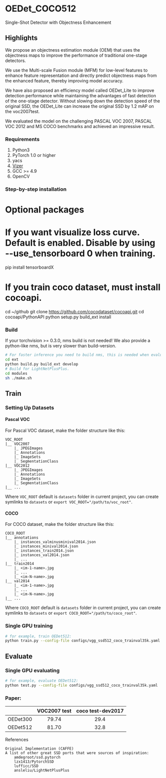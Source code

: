 # OEDet_COCO512
Single-Shot Detector with Objectness Enhancement

## Highlights

  We propose an objectness estimation module (OEM) that uses the objectness maps to improve the performance of traditional one-stage detectors.
  
  We use the Multi-scale Fusion module (MFM) for low-level features to enhance feature representation and directly predict objectness maps from the enhanced feature, thereby improving model accuracy.

  We have also proposed an efficiency model called OEDet_Lite to improve detection performance while maintaining the advantages of fast detection of the one-stage detector. Without slowing down the detection speed of the original SSD, the OEDet_Lite can increase the original SSD by 1.2 mAP on the voc2007test. 

  We evaluated the model on the challenging PASCAL VOC 2007, PASCAL VOC 2012 and MS COCO benchmarks and achieved an impressive result.

### Requirements

1. Python3
1. PyTorch 1.0 or higher
1. yacs
1. [Vizer](https://github.com/lufficc/Vizer)
1. GCC >= 4.9
1. OpenCV

### Step-by-step installation

# Optional packages
# If you want visualize loss curve. Default is enabled. Disable by using --use_tensorboard 0 when training.
pip install tensorboardX

# If you train coco dataset, must install cocoapi.
cd ~/github
git clone https://github.com/cocodataset/cocoapi.git
cd cocoapi/PythonAPI
python setup.py build_ext install

### Build
If your torchvision >= 0.3.0, nms build is not needed! We also provide a python-like nms, but is very slower than build-version.
```bash
# For faster inference you need to build nms, this is needed when evaluating. Only training doesn't need this.
cd ext
python build.py build_ext develop
# Build for LightNetPlusPlus.
cd modules
sh ./make.sh
```

## Train

### Setting Up Datasets
#### Pascal VOC

For Pascal VOC dataset, make the folder structure like this:
```
VOC_ROOT
|__ VOC2007
    |_ JPEGImages
    |_ Annotations
    |_ ImageSets
    |_ SegmentationClass
|__ VOC2012
    |_ JPEGImages
    |_ Annotations
    |_ ImageSets
    |_ SegmentationClass
|__ ...
```
Where `VOC_ROOT` default is `datasets` folder in current project, you can create symlinks to `datasets` or `export VOC_ROOT="/path/to/voc_root"`.

#### COCO

For COCO dataset, make the folder structure like this:
```
COCO_ROOT
|__ annotations
    |_ instances_valminusminival2014.json
    |_ instances_minival2014.json
    |_ instances_train2014.json
    |_ instances_val2014.json
    |_ ...
|__ train2014
    |_ <im-1-name>.jpg
    |_ ...
    |_ <im-N-name>.jpg
|__ val2014
    |_ <im-1-name>.jpg
    |_ ...
    |_ <im-N-name>.jpg
|__ ...
```
Where `COCO_ROOT` default is `datasets` folder in current project, you can create symlinks to `datasets` or `export COCO_ROOT="/path/to/coco_root"`.

### Single GPU training

```bash
# for example, train OEDet512:
python train.py --config-file configs/vgg_ssd512_coco_trainval35k.yaml
```

## Evaluate

### Single GPU evaluating

```bash
# for example, evaluate OEDet512:
python test.py --config-file configs/vgg_ssd512_coco_trainval35k.yaml
```

### Paper:

|         | VOC2007 test | coco test-dev2017 |
| :-----: | :----------: |   :----------:    |
| OEDet300 |     79.74     |      29.4         |
| OEDet512 |     81.70     |      32.8         |

References

    Original Implementation (CAFFE)
    A list of other great SSD ports that were sources of inspiration:
        amdegroot/ssd.pytorch
        lzx1413/PytorchSSD
        lufficc/SSD
        ansleliu/LightNetPlusPlus




